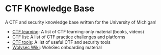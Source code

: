 # CTF Knowledge Base
A CTF and security knowledge base written for the University of Michigan!

* [CTF learning](ctf-learning.md): A list of CTF learning-only material (books, videos)
* [CTF list](ctf-list.md): A list of CTF practice challenges and platforms
* [CTF tools](ctf-tools.md): A list of useful CTF and security tools
* [Wolvsec Wiki](wolvsecwiki.md): WolvSec onboarding material


